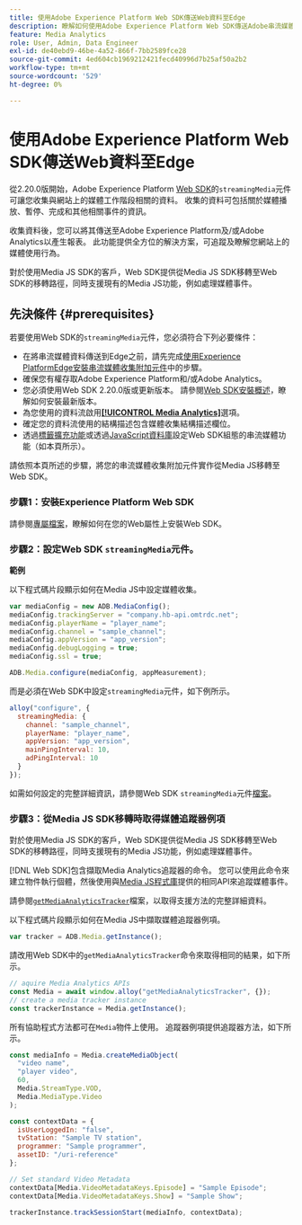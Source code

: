 ```yaml
---
title: 使用Adobe Experience Platform Web SDK傳送Web資料至Edge
description: 瞭解如何使用Adobe Experience Platform Web SDK傳送Adobe串流媒體資料至Experience Platform Edge。
feature: Media Analytics
role: User, Admin, Data Engineer
exl-id: de40ebd9-46be-4a52-866f-7bb2589fce28
source-git-commit: 4ed604cb1969212421fecd40996d7b25af50a2b2
workflow-type: tm+mt
source-wordcount: '529'
ht-degree: 0%

---
```


# 使用Adobe Experience Platform Web SDK傳送Web資料至Edge

從2.20.0版開始，Adobe Experience Platform [Web SDK](https://experienceleague.adobe.com/en/docs/experience-platform/web-sdk/home)的`streamingMedia`元件可讓您收集與網站上的媒體工作階段相關的資料。 收集的資料可包括關於媒體播放、暫停、完成和其他相關事件的資訊。

收集資料後，您可以將其傳送至Adobe Experience Platform及/或Adobe Analytics以產生報表。 此功能提供全方位的解決方案，可追蹤及瞭解您網站上的媒體使用行為。

對於使用Media JS SDK的客戶，Web SDK提供從Media JS SDK移轉至Web SDK的移轉路徑，同時支援現有的Media JS功能，例如處理媒體事件。

## 先決條件 {#prerequisites}

若要使用Web SDK的`streamingMedia`元件，您必須符合下列必要條件：

* 在將串流媒體資料傳送到Edge之前，請先完成[使用Experience PlatformEdge安裝串流媒體收集附加元件](/help/implementation/edge/implementation-edge.md)中的步驟。
* 確保您有權存取Adobe Experience Platform和/或Adobe Analytics。
* 您必須使用Web SDK 2.20.0版或更新版本。 請參閱[Web SDK安裝概述](https://experienceleague.adobe.com/en/docs/experience-platform/web-sdk/install/overview)，瞭解如何安裝最新版本。
* 為您使用的資料流啟用&#x200B;**[[!UICONTROL Media Analytics]](https://experienceleague.adobe.com/en/docs/experience-platform/datastreams/configure)**&#x200B;選項。
* 確定您的資料流使用的結構描述包含媒體收集結構描述欄位。
* 透過[標籤擴充功能](#tag-extension)或透過[JavaScript資料庫](#library)設定Web SDK組態的串流媒體功能（如本頁所示）。

請依照本頁所述的步驟，將您的串流媒體收集附加元件實作從Media JS移轉至Web SDK。

### 步驟1：安裝Experience Platform Web SDK

請參閱[專屬檔案](https://experienceleague.adobe.com/en/docs/experience-platform/web-sdk/install/overview)，瞭解如何在您的Web屬性上安裝Web SDK。

### 步驟2：設定Web SDK `streamingMedia`元件。

**範例**

以下程式碼片段顯示如何在Media JS中設定媒體收集。

```javascript
var mediaConfig = new ADB.MediaConfig();
mediaConfig.trackingServer = "company.hb-api.omtrdc.net";
mediaConfig.playerName = "player_name";
mediaConfig.channel = "sample_channel";
mediaConfig.appVersion = "app_version";
mediaConfig.debugLogging = true;
mediaConfig.ssl = true;

ADB.Media.configure(mediaConfig, appMeasurement);
```

而是必須在Web SDK中設定`streamingMedia`元件，如下例所示。

```js
alloy("configure", {
  streamingMedia: {
    channel: "sample_channel",
    playerName: "player_name",
    appVersion: "app_version",
    mainPingInterval: 10,
    adPingInterval: 10
  }
});
```

如需如何設定的完整詳細資訊，請參閱Web SDK `streamingMedia`元件[檔案](https://experienceleague.adobe.com/en/docs/experience-platform/web-sdk/commands/configure/streamingmedia)。

### 步驟3：從Media JS SDK移轉時取得媒體追蹤器例項

對於使用Media JS SDK的客戶，Web SDK提供從Media JS SDK移轉至Web SDK的移轉路徑，同時支援現有的Media JS功能，例如處理媒體事件。

[!DNL Web SDK]包含擷取Media Analytics追蹤器的命令。 您可以使用此命令來建立物件執行個體，然後使用與[Media JS程式庫](https://adobe-marketing-cloud.github.io/media-sdks/reference/javascript_3x/APIReference.html)提供的相同API來追蹤媒體事件。

請參閱[`getMediaAnalyticsTracker`](https://experienceleague.adobe.com/en/docs/experience-platform/web-sdk/commands/getmediaanalyticstracker)檔案，以取得支援方法的完整詳細資料。

以下程式碼片段顯示如何在Media JS中擷取媒體追蹤器例項。

```javascript
var tracker = ADB.Media.getInstance();
```

請改用Web SDK中的`getMediaAnalyticsTracker`命令來取得相同的結果，如下所示。

```js
// aquire Media Analytics APIs
const Media = await window.alloy("getMediaAnalyticsTracker", {});
// create a media tracker instance
const trackerInstance = Media.getInstance();
```

所有協助程式方法都可在`Media`物件上使用。 追蹤器例項提供追蹤器方法，如下所示。

```js
const mediaInfo = Media.createMediaObject(
  "video name",
  "player video",
  60,
  Media.StreamType.VOD,
  Media.MediaType.Video
);

const contextData = {
  isUserLoggedIn: "false",
  tvStation: "Sample TV station",
  programmer: "Sample programmer",
  assetID: "/uri-reference"
};

// Set standard Video Metadata
contextData[Media.VideoMetadataKeys.Episode] = "Sample Episode";
contextData[Media.VideoMetadataKeys.Show] = "Sample Show";

trackerInstance.trackSessionStart(mediaInfo, contextData);
```
